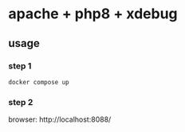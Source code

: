 # apache + php8 + xdebug

## usage

### step 1
`docker compose up`

### step 2
browser: http://localhost:8088/